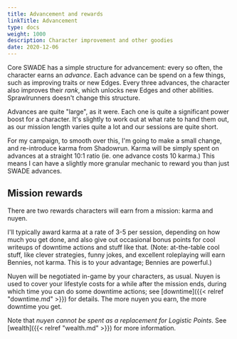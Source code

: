 ```yaml
--- 
title: Advancement and rewards
linkTitle: Advancement
type: docs     
weight: 1000 
description: Character improvement and other goodies
date: 2020-12-06
--- 
```


Core SWADE has a simple structure for advancement: every so often, the character earns an *advance*. Each advance can be spend on a few things, such as improving traits or new Edges. Every three advances, the character also improves their *rank*, which unlocks new Edges and other abilities. Sprawlrunners doesn't change this structure.

Advances are quite "large", as it were. Each one is quite a significant power boost for a character. It's slightly to work out at what rate to hand them out, as our mission length varies quite a lot and our sessions are quite short.

For my campaign, to smooth over this, I'm going to make a small change, and re-introduce karma from Shadowrun. Karma will be simply spent on advances at a straight 10:1 ratio (ie. one advance costs 10 karma.) This means I can have a slightly more granular mechanic to reward you than just SWADE advances.

## Mission rewards

There are two rewards characters will earn from a mission: karma and nuyen.

I'll typically award karma at a rate of 3-5 per session, depending on how much you get done, and also give out occasional bonus points for cool writeups of downtime actions and stuff like that. (Note: at-the-table cool stuff, like clever strategies, funny jokes, and excellent roleplaying will earn Bennies, not karma. This is to your advantage; Bennies are powerful.)

Nuyen will be negotiated in-game by your characters, as usual. Nuyen is used to cover your lifestyle costs for a while after the mission ends, during which time you can do some downtime actions; see [downtime]({{< relref "downtime.md" >}}) for details. The more nuyen you earn, the more downtime you get.

Note that *nuyen cannot be spent as a replacement for Logistic Points*. See [wealth]({{< relref "wealth.md" >}}) for more information.
